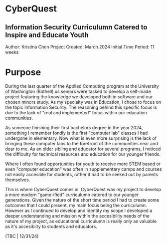 # CyberQuest
Information Security Curriculumn Catered to Inspire and Educate Youth
--------------------------------------------------------------------------

Author: Kristina Chen
Project Created: March 2024
Initial Time Period: 11 weeks

# Purpose
During the last quarter of the Applied Computing program at the University of Washington (Bothell) us seniors were tasked to develop a self-made project featuring the knowledge we developed both in software and our chosen minors study. As my specialty was in Education, I chose to focus on the topic Information Security. The reasoning behind this specific focus is due to the lack of "real and implemented" focus within our education communities. 

As someone finishing their first bachelors degree in the year 2024, something I remember fondly is the first "computer lab" classes I had undergone in elementary. Now what is even more surprising is the lack of bringing these computer labs to the forefront of the communities near and dear to me. As an older sibling and educator for several programs, I noticed the difficulty for technical resources and education for our younger friends.

Where I often found opportunities for youth to receive more STEM based or even "computer education" was often in supplementary camps and courses not easily accesible for students, rather it had to be seeked out by parents themselves. 

This is where CyberQuest comes in. CyberQuest was my project to develop a more modern "game-ified" curriculumn catered to our younger generations. Given the nature of the short time period I had to create some outcomes that I could present, my main focus being the curriculumn. However as I continued to develop and identity my scope I developed a deeper understanding and mission within the accesibility needs of the nature of my project, as educational curriculumn is really only as valuable as it's accesibilty to students and educators.

(TBC | 12/31/24)
